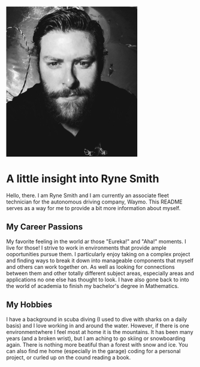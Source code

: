 ![Headshot](diver_ryne.jpg)
# A little insight into Ryne Smith
Hello, there. I am Ryne Smith and I am currently an associate fleet technician for the autonomous driving company, Waymo. This README serves as a way for me to provide a bit more information about myself.

## My Career Passions
My favorite feeling in the world ar those "Eureka!" and "Aha!" moments. I live for those! I strive to work in environments that provide ample ooportunities pursue them. I particularly enjoy taking on a complex project and finding ways to break it down into manageable components that myself and others can work together on. As well as looking for connections between them and other totally different subject areas, especially areas and applications no one else has thought to look. I have also gone back to into the world of academia to finish my bachelor's degree in Mathematics.

## My Hobbies
I have a background in scuba diving (I used to dive with sharks on a daily basis) and I love working in and around the water. However, if there is one environmentwhere I feel most at home it is the mountains. It has been many years (and a broken wrist), but I am aching to go skiing or snowboarding again. There is nothing more beatiful than a forest with snow and ice. You can also find me home (especially in the garage) coding for a personal project, or curled up on the cound reading a book. 
